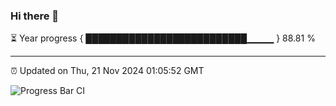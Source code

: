 ### Hi there 👋

⏳ Year progress { ██████████████████████████▁▁▁▁ } 88.81 %

---

⏰ Updated on Thu, 21 Nov 2024 01:05:52 GMT

![Progress Bar CI](https://github.com/liununu/liununu/workflows/Progress%20Bar%20CI/badge.svg)
